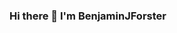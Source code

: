 ### Hi there 👋 I'm BenjaminJForster

<!--
**BenjaminJForster/BenjaminJForster** is a ✨ _special_ ✨ repository because its `README.md` (this file) appears on your GitHub profile.

Here are some ideas to get you started:

- 🔭 I’m currently working on Open Source
- 🌱 I’m currently learning many different programming languages
- 👯 I’m looking to collaborate on anything
- 🤔 I’m looking for help with Discord node modules
- 💬 Ask me about open source
- 📫 How to reach me: BenjaminF#0002 on Discord
- 😄 Pronouns: He/Him
- ⚡ Fun fact: I'm born in France, but I'm English
-->

